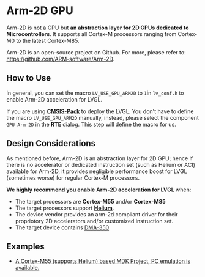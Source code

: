# Arm-2D GPU

Arm-2D is not a GPU but **an abstraction layer for 2D GPUs dedicated to Microcontrollers**. It supports all Cortex-M processors ranging from Cortex-M0 to the latest Cortex-M85. 

Arm-2D is an open-source project on Github. For more, please refer to: https://github.com/ARM-software/Arm-2D.



## How to Use

In general, you can set the macro `LV_USE_GPU_ARM2D` to `1`in `lv_conf.h` to enable Arm-2D acceleration for LVGL.

If you are using **[CMSIS-Pack](https://github.com/lvgl/lvgl/tree/master/env_support/cmsis-pack)** to deploy the LVGL. You don't have to define the macro `LV_USE_GPU_ARM2D` manually, instead, please select the component `GPU Arm-2D` in the **RTE** dialog. This step will define the macro for us. 



## Design Considerations

As mentioned before, Arm-2D is an abstraction layer for 2D GPU; hence if there is no accelerator or dedicated instruction set (such as Helium or ACI) available for Arm-2D, it provides negligible performance boost for LVGL (sometimes worse) for regular Cortex-M processors. 

**We highly recommend you enable Arm-2D acceleration for LVGL** when:

- The target processors are **Cortex-M55** and/or **Cortex-M85**
- The target processors support **[Helium](https://developer.arm.com/documentation/102102/0103/?lang=en)**.
- The device vendor provides an arm-2d compliant driver for their propriotory 2D accelerators and/or customized instruction set.
- The target device contains [DMA-350](https://community.arm.com/arm-community-blogs/b/internet-of-things-blog/posts/arm-corelink-dma-350-next-generation-direct-memory-access-for-endpoint-ai)



## Examples

- [A Cortex-M55 (supports Helium) based MDK Project, PC emulation is available.](https://github.com/lvgl/lv_port_an547_cm55_sim)
